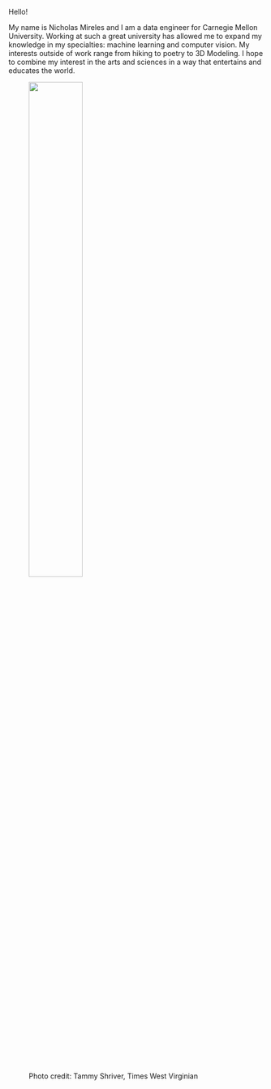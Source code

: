 Hello!

My name is Nicholas Mireles and I am a data engineer for Carnegie Mellon University. Working at such a great university has allowed  me to expand my knowledge in my specialties: machine learning and computer vision. My interests outside of work range from hiking to poetry to 3D Modeling. I hope to combine my interest in the arts and  sciences in a way that entertains and educates the world.

 <figure class="text-center">
    <img src="{{ '/assets/img/roboticspicture.jpg' | absolute_url }}" class="mx-auto figure-img img-fluid rounded" style="width:50%">
    <figcaption class="caption text-center">Photo credit: Tammy Shriver, Times West Virginian</figcaption>
 </figure>
